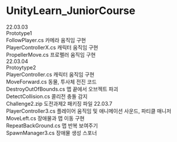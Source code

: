 # UnityLearn_JuniorCourse
22.03.03\
Prototype1\
FollowPlayer.cs 카메라 움직임 구현\
PlayerControllerX.cs 캐릭터 움직임 구현\
PropellerMove.cs 프로펠러 움직임 구현\
22.03.04\
Protoytype2\
PlayerController.cs 캐릭터 움직임 구현\
MoveForward.cs 동물, 투사체 전진 코드\
DestroyOutOfBounds.cs 맵 끝에서 오브젝트 파괴\
DetectCollision.cs 콜리전 충돌 감지\
Challenge2.zip 도전과제2 패키징 파일
22.03.7\
PlayerController3.cs 플레이어 움직임 및 애니메이션 사운드, 파티클 매니저\
MoveLeft.cs 장애물과 맵 이동 구현\
RepeatBackGround.cs 맵 반복 보여주기\
SpawnManager3.cs 장애물 생성 스포너
